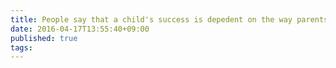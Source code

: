```yaml
---
title: People say that a child's success is depedent on the way parents bring them up
date: 2016-04-17T13:55:40+09:00
published: true
tags: 
---
```



